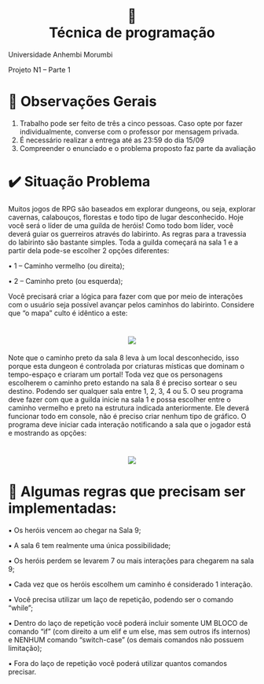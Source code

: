 <h1 align="center">
📄<br>Técnica de programação
</h1>

Universidade Anhembi Morumbi

Projeto N1 – Parte 1

# 📕 Observações Gerais

1. Trabalho pode ser feito de três a cinco pessoas. Caso opte por fazer individualmente, converse
com o professor por mensagem privada.
2. É necessário realizar a entrega até as 23:59 do dia 15/09
3. Compreender o enunciado e o problema proposto faz parte da avaliação


# ✔️ Situação Problema

Muitos jogos de RPG são baseados em explorar dungeons, ou seja, explorar cavernas,
calabouços, florestas e todo tipo de lugar desconhecido.
Hoje você será o líder de uma guilda de heróis!
Como todo bom líder, você deverá guiar os guerreiros através do labirinto.
As regras para a travessia do labirinto são bastante simples. Toda a guilda começará na
sala 1 e a partir dela pode-se escolher 2 opções diferentes:

• 1 – Caminho vermelho (ou direita);

• 2 – Caminho preto (ou esquerda);

Você precisará criar a lógica para fazer com que por meio de interações com o usuário
seja possível avançar pelos caminhos do labirinto. Considere que “o mapa” culto é
idêntico a este:

<h1 align="center">
  <img src=https://user-images.githubusercontent.com/72165678/133164620-35c3c325-84e4-4ee3-ad8d-42d6eac1cd2a.png>
</h1>


Note que o caminho preto da sala 8 leva à um local desconhecido, isso porque esta
dungeon é controlada por criaturas místicas que dominam o tempo-espaço e criaram
um portal! Toda vez que os personagens escolherem o caminho preto estando na sala
8 é preciso sortear o seu destino.
Podendo ser qualquer sala entre 1, 2, 3, 4 ou 5.
O seu programa deve fazer com que a guilda inicie na sala 1 e possa escolher entre o
caminho vermelho e preto na estrutura indicada anteriormente. Ele deverá funcionar
todo em console, não é preciso criar nenhum tipo de gráfico.
O programa deve iniciar cada interação notificando a sala que o jogador está e mostrando as
opções:

<h1 align="center">
  <img src=https://user-images.githubusercontent.com/72165678/133164678-3ca4e256-d223-4fc5-9578-7e530a7cc187.png>
</h1>


# 📜 Algumas regras que precisam ser implementadas:

▪ Os heróis vencem ao chegar na Sala 9;

▪ A sala 6 tem realmente uma única possibilidade;

▪ Os heróis perdem se levarem 7 ou mais interações para chegarem na sala 9;

▪ Cada vez que os heróis escolhem um caminho é considerado 1 interação.

▪ Você precisa utilizar um laço de repetição, podendo ser o comando “while”;

▪ Dentro do laço de repetição você poderá incluir somente UM BLOCO de comando “if”
(com direito a um elif e um else, mas sem outros ifs internos) e NENHUM comando
“switch-case” (os demais comandos não possuem limitação);

▪ Fora do laço de repetição você poderá utilizar quantos comandos precisar.
